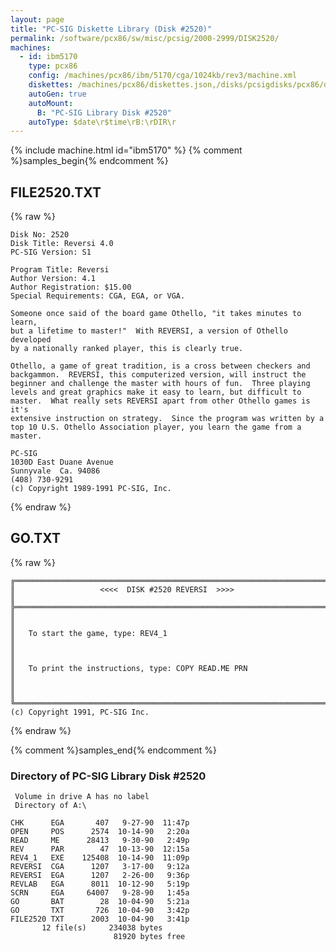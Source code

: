 ```yaml
---
layout: page
title: "PC-SIG Diskette Library (Disk #2520)"
permalink: /software/pcx86/sw/misc/pcsig/2000-2999/DISK2520/
machines:
  - id: ibm5170
    type: pcx86
    config: /machines/pcx86/ibm/5170/cga/1024kb/rev3/machine.xml
    diskettes: /machines/pcx86/diskettes.json,/disks/pcsigdisks/pcx86/diskettes.json
    autoGen: true
    autoMount:
      B: "PC-SIG Library Disk #2520"
    autoType: $date\r$time\rB:\rDIR\r
---
```


{% include machine.html id="ibm5170" %}
{% comment %}samples_begin{% endcomment %}

## FILE2520.TXT

{% raw %}
```
Disk No: 2520                                                           
Disk Title: Reversi 4.0                                                 
PC-SIG Version: S1                                                      
                                                                        
Program Title: Reversi                                                  
Author Version: 4.1                                                     
Author Registration: $15.00                                             
Special Requirements: CGA, EGA, or VGA.                                 
                                                                        
Someone once said of the board game Othello, "it takes minutes to learn,
but a lifetime to master!"  With REVERSI, a version of Othello developed
by a nationally ranked player, this is clearly true.                    
                                                                        
Othello, a game of great tradition, is a cross between checkers and     
backgammon.  REVERSI, this computerized version, will instruct the      
beginner and challenge the master with hours of fun.  Three playing     
levels and great graphics make it easy to learn, but difficult to       
master.  What really sets REVERSI apart from other Othello games is it's
extensive instruction on strategy.  Since the program was written by a  
top 10 U.S. Othello Association player, you learn the game from a       
master.                                                                 
                                                                        
PC-SIG                                                                  
1030D East Duane Avenue                                                 
Sunnyvale  Ca. 94086                                                    
(408) 730-9291                                                          
(c) Copyright 1989-1991 PC-SIG, Inc.                                         
```
{% endraw %}

## GO.TXT

{% raw %}
```
╔═════════════════════════════════════════════════════════════════════════╗
║                   <<<<  DISK #2520 REVERSI  >>>>                        ║
╠═════════════════════════════════════════════════════════════════════════╣
║                                                                         ║
║   To start the game, type: REV4_1                                       ║
║                                                                         ║
║   To print the instructions, type: COPY READ.ME PRN                     ║
║                                                                         ║
╚═════════════════════════════════════════════════════════════════════════╝
(c) Copyright 1991, PC-SIG Inc.
```
{% endraw %}

{% comment %}samples_end{% endcomment %}

### Directory of PC-SIG Library Disk #2520

     Volume in drive A has no label
     Directory of A:\

    CHK      EGA       407   9-27-90  11:47p
    OPEN     POS      2574  10-14-90   2:20a
    READ     ME      28413   9-30-90   2:49p
    REV      PAR        47  10-13-90  12:15a
    REV4_1   EXE    125408  10-14-90  11:09p
    REVERSI  CGA      1207   3-17-00   9:12a
    REVERSI  EGA      1207   2-26-00   9:36p
    REVLAB   EGA      8011  10-12-90   5:19p
    SCRN     EGA     64007   9-28-90   1:45a
    GO       BAT        28  10-04-90   5:21a
    GO       TXT       726  10-04-90   3:42p
    FILE2520 TXT      2003  10-04-90   3:41p
           12 file(s)     234038 bytes
                           81920 bytes free
